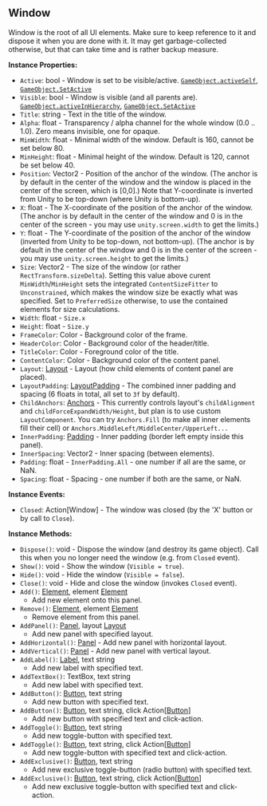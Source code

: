 ## Window

Window is the root of all UI elements.
Make sure to keep reference to it and dispose it when you are done with it.
It may get garbage-collected otherwise, but that can take time and is rather backup measure.


**Instance Properties:**
- `Active`: bool - Window is set to be visible/active. [`GameObject.activeSelf`](https://docs.unity3d.com/ScriptReference/GameObject-activeSelf.html), [`GameObject.SetActive`](https://docs.unity3d.com/ScriptReference/GameObject.SetActive.html)
- `Visible`: bool - Window is visible (and all parents are). [`GameObject.activeInHierarchy`](https://docs.unity3d.com/ScriptReference/GameObject-activeInHierarchy.html), [`GameObject.SetActive`](https://docs.unity3d.com/ScriptReference/GameObject.SetActive.html)
- `Title`: string - Text in the title of the window.
- `Alpha`: float - Transparency / alpha channel for the whole window (0.0 .. 1.0). Zero means invisible, one for opaque.
- `MinWidth`: float - Minimal width of the window. Default is 160, cannot be set below 80.
- `MinHeight`: float - Minimal height of the window. Default is 120, cannot be set below 40.
- `Position`: Vector2 - Position of the anchor of the window. (The anchor is by default in the center of the window and the window is placed in the center of the screen, which is \[0,0\].) Note that Y-coordinate is inverted from Unity to be top-down (where Unity is bottom-up).
- `X`: float - The X-coordinate of the position of the anchor of the window. (The anchor is by default in the center of the window and 0 is in the center of the screen - you may use `unity.screen.width` to get the limits.)
- `Y`: float - The Y-coordinate of the position of the anchor of the window (inverted from Unity to be top-down, not bottom-up). (The anchor is by default in the center of the window and 0 is in the center of the screen - you may use `unity.screen.height` to get the limits.)
- `Size`: Vector2 - The size of the window (or rather `RectTransform.sizeDelta`). Setting this value above curent `MinWidth`/`MinHeight` sets the integrated `ContentSizeFitter` to `Unconstrained`, which makes the window size be exactly what was specified. Set to `PreferredSize` otherwise, to use the contained elements for size calculations.
- `Width`: float - `Size.x`
- `Height`: float - `Size.y`
- `FrameColor`: Color - Background color of the frame.
- `HeaderColor`: Color - Background color of the header/title.
- `TitleColor`: Color - Foreground color of the title.
- `ContentColor`: Color - Background color of the content panel.
- `Layout`: [Layout](Layout.md) - Layout (how child elements of content panel are placed).
- `LayoutPadding`: [LayoutPadding](LayoutPadding.md) - The combined inner padding and spacing (6 floats in total, all set to `3f` by default).
- `ChildAnchors`: [Anchors](Anchors.md) - This currently controls layout's `childAlignment` and
`childForceExpandWidth/Height`, but plan is to use custom `LayoutComponent`.
You can try `Anchors.Fill` (to make all inner elements fill their cell)
or `Anchors.MiddleLeft/MiddleCenter/UpperLeft...`
- `InnerPadding`: [Padding](Padding.md) - Inner padding (border left empty inside this panel).
- `InnerSpacing`: Vector2 - Inner spacing (between elements).
- `Padding`: float - `InnerPadding.All` - one number if all are the same, or NaN.
- `Spacing`: float - Spacing - one number if both are the same, or NaN.

**Instance Events:**
- `Closed`: Action\[Window\] - The window was closed (by the 'X' button or by call to `Close`).

**Instance Methods:**
- `Dispose()`: void - Dispose the window (and destroy its game object). Call this when you no longer need the window (e.g. from `Closed` event).
- `Show()`: void - Show the window (`Visible = true`).
- `Hide()`: void - Hide the window (`Visible = false`).
- `Close()`: void - Hide and close the window (invokes `Closed` event).
- `Add()`: [Element](Element.md), element [Element](Element.md)
  - Add new element onto this panel.
- `Remove()`: [Element](Element.md), element [Element](Element.md)
  - Remove element from this panel.
- `AddPanel()`: [Panel](Panel.md), layout [Layout](Layout.md)
  - Add new panel with specified layout.
- `AddHorizontal()`: [Panel](Panel.md) - Add new panel with horizontal layout.
- `AddVertical()`: [Panel](Panel.md) - Add new panel with vertical layout.
- `AddLabel()`: [Label](Label.md), text string
  - Add new label with specified text.
- `AddTextBox()`: TextBox, text string
  - Add new label with specified text.
- `AddButton()`: [Button](Button.md), text string
  - Add new button with specified text.
- `AddButton()`: [Button](Button.md), text string, click Action\[[Button](Button.md)\]
  - Add new button with specified text and click-action.
- `AddToggle()`: [Button](Button.md), text string
  - Add new toggle-button with specified text.
- `AddToggle()`: [Button](Button.md), text string, click Action\[[Button](Button.md)\]
  - Add new toggle-button with specified text and click-action.
- `AddExclusive()`: [Button](Button.md), text string
  - Add new exclusive toggle-button (radio button) with specified text.
- `AddExclusive()`: [Button](Button.md), text string, click Action\[[Button](Button.md)\]
  - Add new exclusive toggle-button with specified text and click-action.
